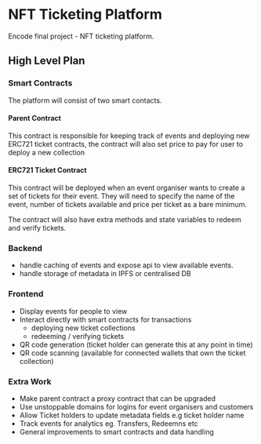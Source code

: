 # NFT Ticketing Platform

Encode final project - NFT ticketing platform.


## High Level Plan

### Smart Contracts

The platform will consist of two smart contacts.

#### Parent Contract

This contract is responsible for keeping track of events and deploying new ERC721 ticket contracts, the contract will also set price to pay for user to deploy a new collection

#### ERC721 Ticket Contract

This contract will be deployed when an event organiser wants to create a set of tickets for their event. They will need
to specify the name of the event, number of tickets available and price per ticket as a bare minimum.

The contract will also have extra methods and state variables to redeem and verify tickets.


### Backend

- handle caching of events and expose api to view available events.
- handle storage of metadata in IPFS or centralised DB


### Frontend

- Display events for people to view 
- Interact directly with smart contracts for transactions 
  - deploying new ticket collections
  - redeeming / verifying tickets 
- QR code generation (ticket holder can generate this at any point in time)
- QR code scanning (available for connected wallets that own the ticket collection)

### Extra Work

- Make parent contract a proxy contract that can be upgraded
- Use unstoppable domains for logins for event organisers and customers
- Allow Ticket holders to update metadata fields e.g ticket holder name
- Track events for analytics eg. Transfers, Redeemns etc
- General improvements to smart contracts and data handling



